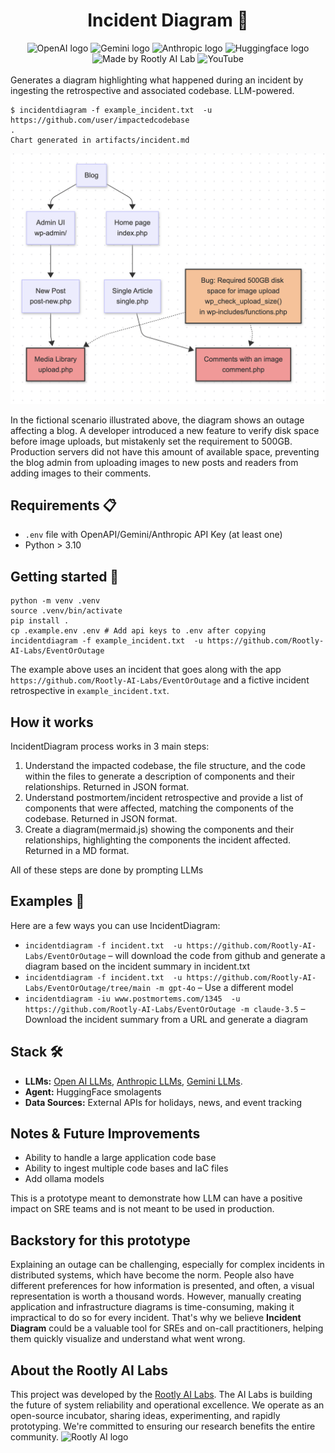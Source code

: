 <h1 align="center">Incident Diagram 🗾</h1>
<div align="center">
  <img src="https://img.shields.io/badge/OpenAI_Compatible-Compatible?style=flat-square&logo=openai&labelColor=black&color=white" alt="OpenAI logo">
  <img src="https://img.shields.io/badge/Gemini_Compatible-Compatible?style=flat-square&logo=googlegemini&labelColor=black&color=%238E75B2" alt="Gemini logo">
  <img src="https://img.shields.io/badge/Anthropic_Compatible-Compatible?style=flat-square&logo=anthropic&labelColor=black&color=white" alt="Anthropic logo">
  <img src="https://img.shields.io/badge/smolagents-Compatible?style=flat-square&logo=huggingface&logoColor=%23FF9D00&labelColor=%23FFD21E&color=white" alt="Huggingface logo">
  <img src="https://img.shields.io/badge/Made%20by%20-%20Rootly%20AI%20Lab-blue?style=flat-square" alt="Made by Rootly AI Lab">
  <img src="https://img.shields.io/badge/Project_episode-video?style=flat-square&logo=youtube&logoColor=%23FF0000&color=white" alt="YouTube">
</div>
<br>
Generates a diagram highlighting what happened during an incident by ingesting the retrospective and associated codebase. LLM-powered.

```
$ incidentdiagram -f example_incident.txt  -u https://github.com/user/impactedcodebase
.
Chart generated in artifacts/incident.md
```

<div align="center">
   <img src="incidentdiagramexample.png" alt="Diagram generated using IncidentDiagram">
</div>

In the fictional scenario illustrated above, the diagram shows an outage affecting a blog. A developer introduced a new feature to verify disk space before image uploads, but mistakenly set the requirement to 500GB. Production servers did not have this amount of available space, preventing the blog admin from uploading images to new posts and readers from adding images to their comments.

## Requirements 📋
* `.env` file with OpenAPI/Gemini/Anthropic API Key (at least one)
* Python > 3.10

## Getting started 🚀
```
python -m venv .venv
source .venv/bin/activate
pip install .
cp .example.env .env # Add api keys to .env after copying
incidentdiagram -f example_incident.txt  -u https://github.com/Rootly-AI-Labs/EventOrOutage
```
The example above uses an incident that goes along with the app `https://github.com/Rootly-AI-Labs/EventOrOutage` and a fictive incident retrospective in  `example_incident.txt`.

## How it works
IncidentDiagram process works in 3 main steps:

 1. Understand the impacted codebase, the file structure, and the code within the files to generate a description of components and their relationships. Returned in JSON format.
 2. Understand postmortem/incident retrospective and provide a list of components that were affected, matching the components of the codebase. Returned in JSON format.
 3. Create a diagram(mermaid.js) showing the components and their relationships, highlighting the components the incident affected. Returned in a MD format.


All of these steps are done by prompting LLMs
## Examples 📖
Here are a few ways you can use IncidentDiagram:
* `incidentdiagram -f incident.txt  -u https://github.com/Rootly-AI-Labs/EventOrOutage` – will download the code from github and generate a diagram based on the incident summary in incident.txt
* `incidentdiagram -f incident.txt  -u https://github.com/Rootly-AI-Labs/EventOrOutage/tree/main -m gpt-4o` – Use a different model
* `incidentdiagram -iu www.postmortems.com/1345  -u https://github.com/Rootly-AI-Labs/EventOrOutage -m claude-3.5` – Download the incident summary from a URL and generate a diagram

## Stack 🛠️
-   **LLMs:** [Open AI LLMs](https://platform.openai.com/docs/api-reference/models), [Anthropic LLMs](https://docs.anthropic.com/en/api/models-list), [Gemini LLMs](https://ai.google.dev/api/models).
-   **Agent:** HuggingFace smolagents
-   **Data Sources:** External APIs for holidays, news, and event tracking

## Notes & Future Improvements
- Ability to handle a large application code base
- Ability to ingest multiple code bases and IaC files
- Add ollama models

This is a prototype meant to demonstrate how LLM can have a positive impact on SRE teams and is not meant to be used in production.

## Backstory for this prototype
Explaining an outage can be challenging, especially for complex incidents in distributed systems, which have become the norm. People also have different preferences for how information is presented, and often, a visual representation is worth a thousand words. However, manually creating application and infrastructure diagrams is time-consuming, making it impractical to do so for every incident. That's why we believe **Incident Diagram** could be a valuable tool for SREs and on-call practitioners, helping them quickly visualize and understand what went wrong.

## About the Rootly AI Labs
This project was developed by the [Rootly AI Labs](https://labs.rootly.ai/). The AI Labs is building the future of system reliability and operational excellence. We operate as an open-source incubator, sharing ideas, experimenting, and rapidly prototyping. We're committed to ensuring our research benefits the entire community.
![Rootly AI logo](https://github.com/Rootly-AI-Labs/EventOrOutage/raw/main/rootly-ai.png)
